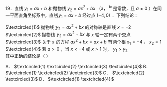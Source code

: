 19．直线 $y _ { 1 } = a x + b$ 和抛物线 $y _ { 2 } = a x ^ { 2 } + b x$ （a， $^ { b }$ 是常数，且 $a \neq 0$ ）在同一平面直角坐标系中，直线$y _ { 1 } = a x + b$ 经过点 $\left( - 4 , 0 \right)$ ．下列结论：

$\textcircled{1}$ 抛物线 $y _ { 2 } = a x ^ { 2 } + b x$ 的对称轴是直线 $x = - 2$   
$\textcircled{2}$ 抛物线 $y _ { 2 } = a x ^ { 2 } + b x$ 与 $x$ 轴一定有两个交点  
$\textcircled{3}$ 关于 $x$ 的方程 $a x ^ { 2 } + b x = a x + b$ 有两个根 $x _ { 1 } = - 4$ ， $x _ { 2 } = 1$   
$\textcircled{4}$ 若 $a > 0$ ，当 $x { < } - 4$ 或 $x > 1$ 时， $y _ { 1 } > y _ { 2 }$   
其中正确的结论是（ ）

A． $\textcircled{1} \textcircled{2} \textcircled{3} \textcircled{4}$ B． $\textcircled{1} \textcircled{2} \textcircled{3}$ C． $\textcircled{2} \textcircled{3}$ D． $\textcircled{1} \textcircled{4}$
